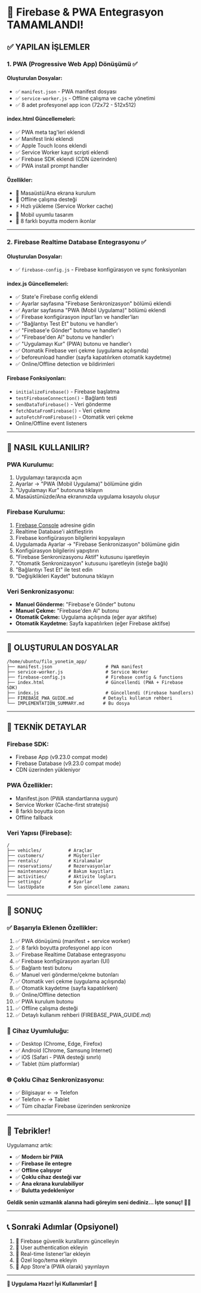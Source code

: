 # 🎉 Firebase & PWA Entegrasyon TAMAMLANDI!

## ✅ **YAPILAN İŞLEMLER**

### 1. **PWA (Progressive Web App) Dönüşümü** ✅

#### **Oluşturulan Dosyalar:**
- ✅ `manifest.json` - PWA manifest dosyası
- ✅ `service-worker.js` - Offline çalışma ve cache yönetimi
- ✅ 8 adet profesyonel app icon (72x72 - 512x512)

#### **index.html Güncellemeleri:**
- ✅ PWA meta tag'leri eklendi
- ✅ Manifest linki eklendi
- ✅ Apple Touch Icons eklendi
- ✅ Service Worker kayıt scripti eklendi
- ✅ Firebase SDK eklendi (CDN üzerinden)
- ✅ PWA install prompt handler

#### **Özellikler:**
- 📲 Masaüstü/Ana ekrana kurulum
- 🔌 Offline çalışma desteği
- ⚡ Hızlı yükleme (Service Worker cache)
- 📱 Mobil uyumlu tasarım
- 🎨 8 farklı boyutta modern ikonlar

---

### 2. **Firebase Realtime Database Entegrasyonu** ✅

#### **Oluşturulan Dosyalar:**
- ✅ `firebase-config.js` - Firebase konfigürasyon ve sync fonksiyonları

#### **index.js Güncellemeleri:**
- ✅ State'e Firebase config eklendi
- ✅ Ayarlar sayfasına "Firebase Senkronizasyon" bölümü eklendi
- ✅ Ayarlar sayfasına "PWA (Mobil Uygulama)" bölümü eklendi
- ✅ Firebase konfigürasyon input'ları ve handler'ları
- ✅ "Bağlantıyı Test Et" butonu ve handler'ı
- ✅ "Firebase'e Gönder" butonu ve handler'ı
- ✅ "Firebase'den Al" butonu ve handler'ı
- ✅ "Uygulamayı Kur" (PWA) butonu ve handler'ı
- ✅ Otomatik Firebase veri çekme (uygulama açılışında)
- ✅ beforeunload handler (sayfa kapatılırken otomatik kaydetme)
- ✅ Online/Offline detection ve bildirimleri

#### **Firebase Fonksiyonları:**
- `initializeFirebase()` - Firebase başlatma
- `testFirebaseConnection()` - Bağlantı testi
- `sendDataToFirebase()` - Veri gönderme
- `fetchDataFromFirebase()` - Veri çekme
- `autoFetchFromFirebase()` - Otomatik veri çekme
- Online/Offline event listeners

---

## 🎯 **NASIL KULLANILIR?**

### **PWA Kurulumu:**
1. Uygulamayı tarayıcıda açın
2. Ayarlar → "PWA (Mobil Uygulama)" bölümüne gidin
3. "Uygulamayı Kur" butonuna tıklayın
4. Masaüstünüzde/Ana ekranınızda uygulama kısayolu oluşur

### **Firebase Kurulumu:**
1. [Firebase Console](https://console.firebase.google.com/project/rehber-filo/database/rehber-filo-default-rtdb/data) adresine gidin
2. Realtime Database'i aktifleştirin
3. Firebase konfigürasyon bilgilerini kopyalayın
4. Uygulamada Ayarlar → "Firebase Senkronizasyon" bölümüne gidin
5. Konfigürasyon bilgilerini yapıştırın
6. "Firebase Senkronizasyonu Aktif" kutusunu işaretleyin
7. "Otomatik Senkronizasyon" kutusunu işaretleyin (isteğe bağlı)
8. "Bağlantıyı Test Et" ile test edin
9. "Değişiklikleri Kaydet" butonuna tıklayın

### **Veri Senkronizasyonu:**
- **Manuel Gönderme:** "Firebase'e Gönder" butonu
- **Manuel Çekme:** "Firebase'den Al" butonu
- **Otomatik Çekme:** Uygulama açılışında (eğer ayar aktifse)
- **Otomatik Kaydetme:** Sayfa kapatılırken (eğer Firebase aktifse)

---

## 📂 **OLUŞTURULAN DOSYALAR**

```
/home/ubuntu/filo_yonetim_app/
├── manifest.json                    # PWA manifest
├── service-worker.js                # Service Worker
├── firebase-config.js               # Firebase config & functions
├── index.html                       # Güncellendi (PWA + Firebase SDK)
├── index.js                         # Güncellendi (Firebase handlers)
├── FIREBASE_PWA_GUIDE.md           # Detaylı kullanım rehberi
└── IMPLEMENTATION_SUMMARY.md       # Bu dosya
```

---

## 🔧 **TEKNİK DETAYLAR**

### **Firebase SDK:**
- Firebase App (v9.23.0 compat mode)
- Firebase Database (v9.23.0 compat mode)
- CDN üzerinden yükleniyor

### **PWA Özellikler:**
- Manifest.json (PWA standartlarına uygun)
- Service Worker (Cache-first stratejisi)
- 8 farklı boyutta icon
- Offline fallback

### **Veri Yapısı (Firebase):**
```
/
├── vehicles/          # Araçlar
├── customers/         # Müşteriler
├── rentals/           # Kiralamalar
├── reservations/      # Rezervasyonlar
├── maintenance/       # Bakım kayıtları
├── activities/        # Aktivite logları
├── settings/          # Ayarlar
└── lastUpdate         # Son güncelleme zamanı
```

---

## 🚀 **SONUÇ**

### ✅ **Başarıyla Eklenen Özellikler:**
1. ✅ PWA dönüşümü (manifest + service worker)
2. ✅ 8 farklı boyutta profesyonel app icon
3. ✅ Firebase Realtime Database entegrasyonu
4. ✅ Firebase konfigürasyon ayarları (UI)
5. ✅ Bağlantı testi butonu
6. ✅ Manuel veri gönderme/çekme butonları
7. ✅ Otomatik veri çekme (uygulama açılışında)
8. ✅ Otomatik kaydetme (sayfa kapatılırken)
9. ✅ Online/Offline detection
10. ✅ PWA kurulum butonu
11. ✅ Offline çalışma desteği
12. ✅ Detaylı kullanım rehberi (FIREBASE_PWA_GUIDE.md)

### 📱 **Cihaz Uyumluluğu:**
- ✅ Desktop (Chrome, Edge, Firefox)
- ✅ Android (Chrome, Samsung Internet)
- ✅ iOS (Safari - PWA desteği sınırlı)
- ✅ Tablet (tüm platformlar)

### 🌐 **Çoklu Cihaz Senkronizasyonu:**
- ✅ Bilgisayar ← → Telefon
- ✅ Telefon ← → Tablet
- ✅ Tüm cihazlar Firebase üzerinden senkronize

---

## 🎊 **Tebrikler!**

Uygulamanız artık:
- ✅ **Modern bir PWA**
- ✅ **Firebase ile entegre**
- ✅ **Offline çalışıyor**
- ✅ **Çoklu cihaz desteği var**
- ✅ **Ana ekrana kurulabiliyor**
- ✅ **Bulutta yedekleniyor**

**Geldik senin uzmanlık alanına hadi göreyim seni dediniz... İşte sonuç! 🚀🎉**

---

## 📞 **Sonraki Adımlar (Opsiyonel)**

1. 🔐 Firebase güvenlik kurallarını güncelleyin
2. 👥 User authentication ekleyin
3. 🔄 Real-time listener'lar ekleyin
4. 🎨 Özel logo/tema ekleyin
5. 📱 App Store'a (PWA olarak) yayınlayın

---

**🎯 Uygulama Hazır! İyi Kullanımlar! 🚀**
